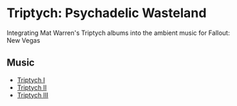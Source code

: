 # Triptych: Psychadelic Wasteland
Integrating Mat Warren's Triptych albums into the ambient music for Fallout: New Vegas

## Music
* [Triptych I](https://matwarren.bandcamp.com/album/triptych-1)
* [Triptych II](https://matwarren.bandcamp.com/album/triptych-2)
* [Triptych III](https://matwarren.bandcamp.com/album/triptych-3)